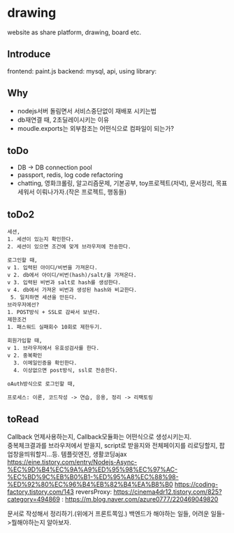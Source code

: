 # drawing
website as share platform, drawing, board etc.

## Introduce
frontend: paint.js
backend: mysql, api, 
using library: 

## Why
- nodejs서버 돌림면서 서비스중단없이 재배포 시키는법
- db재연결 때, 2초딜레이시키는 이유
- moudle.exports는 외부참조는 어떤식으로 컴파일이 되는가?


## toDo
- DB -> DB connection pool
- passport, redis, log code refactoring
- chatting, 영화크롤링, 알고리즘문제, 기본공부, toy프로젝트(저녁), 문서정리, 목표세워서 이뤄나가자.(작은 프로젝트, 행동들)

## toDo2
    세션,
    1. 세션이 있는지 확인한다.
    2. 세션이 있으면 조건에 맞게 브라우저에 전송한다.

    로그인할 때,
    v 1. 입력된 아이디/비번을 가져온다.
    v 2. db에서 아이디/비번(hash)/salt/을 가져온다.
    v 3. 입력된 비번과 salt로 hash를 생성한다.
    v 4. db에서 가져온 비번과 생성된 hash와 비교한다.
     5. 일치하면 세션을 만든다.
    브라우저에선?
    1. POST방식 + SSL로 감싸서 보낸다.
    제한조건
    1. 패스워드 실패회수 10회로 제한두기.

    회원가입할 때,
    v 1. 브라우저에서 유효성검사를 한다.
    v 2. 중복확인
      3. 이메일인증을 확인한다.
      4. 이상없으면 post방식, ssl로 전송한다.

    oAuth방식으로 로그인할 때,

    프로세스: 이론, 코드작성 -> 연습, 응용, 정리 -> 리팩토링

## toRead
Callback 언제사용하는지, Callback모듈화는 어떤식으로 생성시키는지.  
중복체크결과를 브라우저에서 받을지, script로 받을지와 전체페이지를 리로딩할지, 팝업창을띄워할지...등.
템플릿엔진, 생활코딩ajax
https://eine.tistory.com/entry/Nodejs-Async-%EC%9D%B4%EC%9A%A9%ED%95%98%EC%97%AC-%EC%BD%9C%EB%B0%B1-%ED%95%A8%EC%88%98-%ED%92%80%EC%96%B4%EB%82%B4%EA%B8%B0
https://coding-factory.tistory.com/143
reversProxy: https://cinema4dr12.tistory.com/825?category=494869
: https://m.blog.naver.com/azure0777/220469049820

문서로 작성해서 정리하기.(위에거 프론트쪽임.)
백엔드가 해야하는 일들, 어려운 일들->뭘해야하는지 알아보자.




